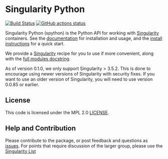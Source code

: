 # Singularity Python

[![Build Status](https://travis-ci.org/singularityhub/singularity-cli.svg?branch=master)](https://travis-ci.org/singularityhub/singularity-cli)
[![GitHub actions status](https://github.com/singularityhub/singularity-cli/workflows/spython-ci/badge.svg?branch=master)](https://github.com/singularityhub/singularity-cli/actions?query=branch%3Amaster+workflow%3Aspython-ci)

Singularity Python (spython) is the Python API for working with <a href="https://sylabs.io/guides/latest/user-guide/" target="_blank">Singularity</a> containers. See
the [documentation](https://singularityhub.github.io/singularity-cli) for installation and usage, and
the [install instructions](https://singularityhub.github.io/singularity-cli/install) for a quick start.

We provide a [Singularity](Singularity) recipe for you to use if more convenient, along with the [full modules docstring](https://singularityhub.github.io/singularity-cli/api/source/spython.main.base.html#module-spython.main.base).

As of version 0.1.0, we only support Singularity > 3.5.2. This is done to encourage using
newer versions of Singularity with security fixes. If you want to use an older version of Singularity,
you will need to use version 0.0.85 or earlier.

## License

This code is licensed under the MPL 2.0 [LICENSE](LICENSE).

## Help and Contribution
Please contribute to the package, or post feedback and questions as <a href="https://github.com/singularityhub/singularity-cli" target="_blank">issues</a>. For points that require discussion of the larger group, please use the <a href="https://groups.google.com/a/lbl.gov/forum/#!forum/singularity" target="_blank">Singularity List</a>
